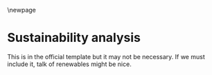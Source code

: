\newpage
# Sustainability analysis
This is in the official template but it may not be necessary. If we must include it, talk of renewables might be nice.
